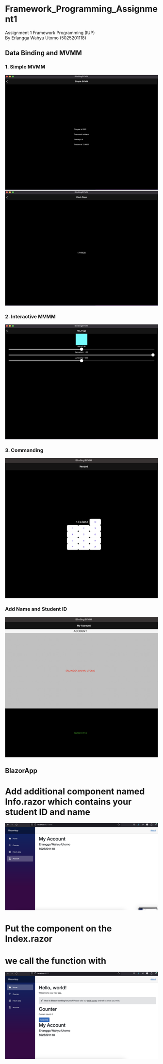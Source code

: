 # Framework_Programming_Assignment1

Assignment 1 Framework Programming (IUP) <br />
By Erlangga Wahyu Utomo (5025201118)

## Data Binding and MVMM

### 1. Simple MVMM

![assignment_1](https://github.com/Erlangga28/Framework_Assignment1/blob/main/BindingSVMM/ResultImage/SimpleSVMM.png)
![assignment_1](https://github.com/Erlangga28/Framework_Assignment1/blob/main/BindingSVMM/ResultImage/SimpleSVMM_2.png)

### 2. Interactive MVMM
![assignment_1](https://github.com/Erlangga28/Framework_Assignment1/blob/main/BindingSVMM/ResultImage/Interactive-SVMM.png)

### 3. Commanding
![assignment_1](https://github.com/Erlangga28/Framework_Assignment1/blob/main/BindingSVMM/ResultImage/Commanding_SVMM.png)

### Add Name and Student ID
![assignment_1](https://github.com/Erlangga28/Framework_Assignment1/blob/main/BindingSVMM/ResultImage/Name%26StudentId_SVMM.png)

## BlazorApp

# Add additional component named Info.razor which contains your student ID and name
![assignment_1](https://github.com/Erlangga28/Framework_Assignment1/blob/main/BlazorApp/AddComponent.png)

# Put the component on the Index.razor
# we call the function with <Info />

![assignment_1](https://github.com/Erlangga28/Framework_Assignment1/blob/main/BlazorApp/ComponentBelowCounter.png)
